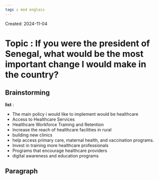 ```yaml
---
tags : mod englais
---
```

Created: 2024-11-04

# Topic : **If you were the president of Senegal, what would be the most important change I would make in the country?**

## Brainstorming

**list** : 
- The main policy i would like to implement would be healthcare
- Access to Healthcare Services
- Healthcare Workforce Training and Retention
- Increase the reach of healthcare facilities in rural
- building new clinics
- help access primary care, maternal health, and vaccination programs.
- Invest in training more healthcare professionals
- Programs that encourage healthcare providers
- digital awareness and education programs

## Paragraph 

